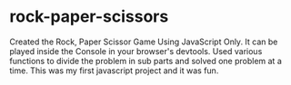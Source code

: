 # rock-paper-scissors

Created the Rock, Paper Scissor Game Using JavaScript Only. It can be played inside the Console in your browser's devtools.
Used various functions to divide the problem in sub parts and solved one problem at a time.
This was my first javascript project and it was fun.

